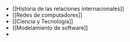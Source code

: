 - [[Historia de las relaciones internacionales]]
- [[Redes de computadores]]
- [[Ciencia y Tecnología]]
- [[Modelamiento de software]]
-